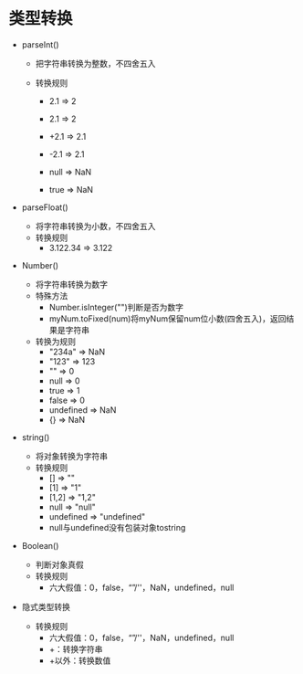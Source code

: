 # 类型转换

* parseInt()   

  * 把字符串转换为整数，不四舍五入

  * 转换规则

    * 2.1 => 2

    *  2.1 => 2

    * +2.1 => 2.1

    * -2.1 => 2.1

    * null => NaN

    * true => NaN

* parseFloat()

  * 将字符串转换为小数，不四舍五入
  * 转换规则
    * 3.122.34 => 3.122

* Number()

  * 将字符串转换为数字
  * 特殊方法
    * Number.isInteger("")判断是否为数字
    * myNum.toFixed(num)将myNum保留num位小数(四舍五入)，返回结果是字符串
  * 转换为规则
    * "234a" => NaN
    * "123"   => 123
    * ""          => 0
    * null       => 0
    * true      => 1
    * false     => 0
    * undefined => NaN
    * {}           => NaN

* string()

  * 将对象转换为字符串
  * 转换规则
    * [] => ""
    * [1] => "1"
    * [1,2] => "1,2"
    * null => "null"
    * undefined => "undefined"
    * null与undefined没有包装对象tostring

* Boolean()

  * 判断对象真假
  * 转换规则
    * 六大假值：0，false，“”/''，NaN，undefined，null

* 隐式类型转换

  * 转换规则
    * 六大假值：0，false，“”/''，NaN，undefined，null
    * +：转换字符串
    * +以外：转换数值